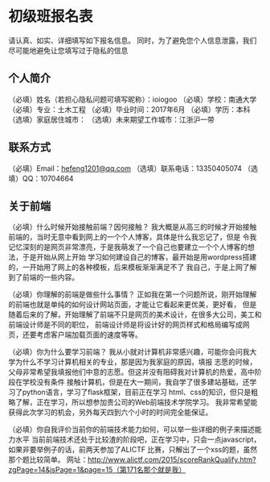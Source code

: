 # 初级班报名表

请认真、如实、详细填写如下报名信息。
同时，为了避免您个人信息泄露，我们尽可能地避免让您填写过于隐私的信息

## 个人简介

（必填）姓名（若担心隐私问题可填写昵称）：ioiogoo
（必填）学校：南通大学
（必填）专业：土木工程
（必填）毕业时间：2017年6月
（必填）学历：本科
（选填）家庭居住城市：
（选填）未来期望工作城市：江浙沪一带

## 联系方式

（必填）Email：hefeng1201@qq.com
（选填）联系电话：13350405074
（选填）QQ：10704664

## 关于前端

（必填）什么时候开始接触前端？因何接触？
我大概是从高三的时候才开始接触前端的，当时无意中看到网上的一个个人博客，具体是什么我忘记了，但是
令我记忆深刻的是网页非常漂亮，于是我萌发了一个自己也要建立一个个人博客的想法，于是开始从网上开始
学习如何建设自己的博客，最开始是用wordpress搭建的，一开始用了网上的各种模板，后来模板渐渐满足不了
我自己，于是上网了解到了前端的一些内容。


（必填）你理解的前端是做些什么事情？
正如我在第一个问题所说，刚开始理解的前端也就是单纯的如何设计网站页面，才能让它看起来更优美，更好看，
但是随着后来的了解，开始理解了前端不只是网页的美术设计，在很多大公司，美工和前端设计师是不同的职位，
前端设计师是将设计好的网页样式和格局编写成网页，还要考虑客户端加载页面的速度等等。

（必填）你为什么要学习前端？
我从小就对计算机非常感兴趣，可能你会问我大学为什么不学习计算机相关的专业，那是因为我家庭的原因，填报
志愿的时候，父母非常希望我填报他们中意的志愿。但这并没有阻碍我对计算机的热爱，高中阶段在学校没有条件
接触计算机，但是在大一期间，我自学了很多建站基础，还学习了python语言，学习了flask框架，目前正在学习
html、css的知识，但只是粗略了解，正在学习，所以想参加贵公司的Web前端技术学院学习。
我非常希望能获得此次学习的机会，另外每天四到六个小时的时间完全能保证。

（必填）你自我评价当前你的前端技术能力如何，可以举一些详细的例子来描述能力水平
当前前端技术还处于比较渣的阶段吧，正在学习中，只会一点javascript，如果非要举例子的话，前两天参加了ALICTF
比赛，只解出了一个xss的题，虽然那个题比较简单。
网址：http://www.alictf.com/2015/scoreRankQualify.htm?zgPage=14&jsPage=1&page=15（第171名那个就是我）